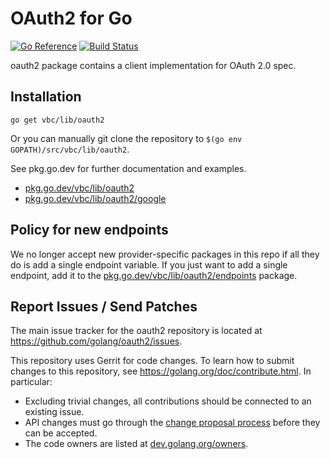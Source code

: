 # OAuth2 for Go

[![Go Reference](https://pkg.go.dev/badge/vbc/lib/oauth2.svg)](https://pkg.go.dev/vbc/lib/oauth2)
[![Build Status](https://travis-ci.org/golang/oauth2.svg?branch=master)](https://travis-ci.org/golang/oauth2)

oauth2 package contains a client implementation for OAuth 2.0 spec.

## Installation

~~~~
go get vbc/lib/oauth2
~~~~

Or you can manually git clone the repository to
`$(go env GOPATH)/src/vbc/lib/oauth2`.

See pkg.go.dev for further documentation and examples.

* [pkg.go.dev/vbc/lib/oauth2](https://pkg.go.dev/vbc/lib/oauth2)
* [pkg.go.dev/vbc/lib/oauth2/google](https://pkg.go.dev/vbc/lib/oauth2/google)

## Policy for new endpoints

We no longer accept new provider-specific packages in this repo if all
they do is add a single endpoint variable. If you just want to add a
single endpoint, add it to the
[pkg.go.dev/vbc/lib/oauth2/endpoints](https://pkg.go.dev/vbc/lib/oauth2/endpoints)
package.

## Report Issues / Send Patches

The main issue tracker for the oauth2 repository is located at
https://github.com/golang/oauth2/issues.

This repository uses Gerrit for code changes. To learn how to submit changes to
this repository, see https://golang.org/doc/contribute.html. In particular:

* Excluding trivial changes, all contributions should be connected to an existing issue.
* API changes must go through the [change proposal process](https://go.dev/s/proposal-process) before they can be accepted.
* The code owners are listed at [dev.golang.org/owners](https://dev.golang.org/owners#:~:text=x/oauth2).
